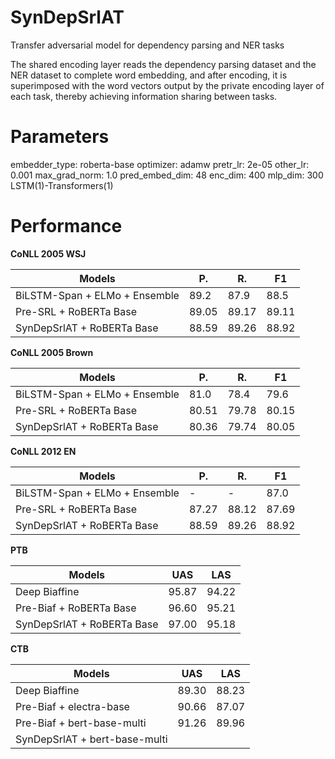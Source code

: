 # SynDepSrlAT
Transfer adversarial model for dependency parsing and NER tasks

The shared encoding layer reads the dependency parsing dataset and the NER dataset to complete word embedding, and after encoding, it is superimposed with the word vectors output by the private encoding layer of each task, thereby achieving information sharing between tasks.


# Parameters

embedder_type: roberta-base
optimizer: adamw
pretr_lr: 2e-05
other_lr: 0.001
max_grad_norm: 1.0
pred_embed_dim: 48
enc_dim: 400
mlp_dim: 300
LSTM(1)-Transformers(1)

# Performance
**CoNLL 2005 WSJ**

| Models  | P. | R. | F1 |
| ------------- | ------------- |------------- |------------- |
| BiLSTM-Span + ELMo + Ensemble | 89.2  |  87.9   |  88.5
| Pre-SRL + RoBERTa Base | 89.05  |  89.17  | 89.11
| SynDepSrlAT + RoBERTa Base | 88.59  | 89.26  | 88.92

**CoNLL 2005 Brown**

| Models  | P. | R. | F1 |
| ------------- | ------------- |------------- |------------- |
| BiLSTM-Span + ELMo + Ensemble| 81.0   |  78.4   | 79.6
| Pre-SRL + RoBERTa Base|   80.51   |  79.78 | 80.15
| SynDepSrlAT + RoBERTa Base | 80.36  |  79.74 | 80.05

**CoNLL 2012 EN**

| Models  | P. | R. | F1 |
| ------------- | ------------- |------------- |------------- |
| BiLSTM-Span + ELMo + Ensemble |  -    |  -    | 87.0
| Pre-SRL + RoBERTa Base |  87.27    | 88.12   | 87.69
| SynDepSrlAT + RoBERTa Base | 88.59  | 89.26  | 88.92

**PTB**

| Models  | UAS | LAS |
| ------------- | ------------- |------------- |
|  Deep Biaffine |  95.87 | 94.22	
| Pre-Biaf + RoBERTa Base|  96.60  | 95.21
| SynDepSrlAT + RoBERTa Base | 97.00   |  95.18

**CTB**

| Models  | UAS | LAS |
| ------------- | ------------- |------------- |
 | Deep Biaffine | 89.30 | 88.23  
|  Pre-Biaf + electra-base   |  90.66  | 87.07
| Pre-Biaf + bert-base-multi |  91.26  | 89.96
| SynDepSrlAT + bert-base-multi |   | 

